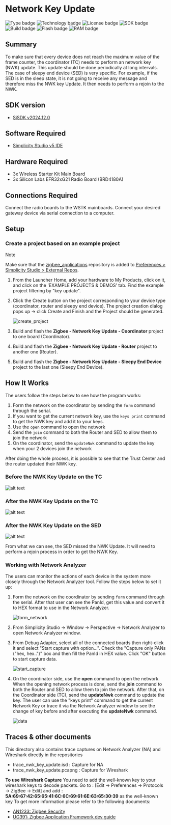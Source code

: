 # Network Key Update #

![Type badge](https://img.shields.io/badge/Type-Virtual%20Application-green)
![Technology badge](https://img.shields.io/badge/Technology-Zigbee-green)
![License badge](https://img.shields.io/badge/License-Zlib-green)
![SDK badge](https://img.shields.io/badge/SDK-v2024.12.0-green)
![Build badge](https://img.shields.io/badge/Build-passing-green)
![Flash badge](https://img.shields.io/badge/Flash-215.66%20KB-blue)
![RAM badge](https://img.shields.io/badge/RAM-14.3%20KB-blue)
## Summary ##
To make sure that every device does not reach the maximum value of the frame counter, the coordinator (TC) needs to perform an network key (NWK) update. This update should be done periodically at long intervals. The case of sleepy end device (SED) is very specific. For example, if the SED is in the sleep state, it is not going to receive any message and therefore miss the NWK key Update. It then needs to perform a rejoin to the NWK.

## SDK version ##

- [SiSDK v2024.12.0](https://github.com/SiliconLabs/simplicity_sdk/releases/tag/v2024.12.0)

## Software Required ##

- [Simplicity Studio v5 IDE](https://www.silabs.com/developers/simplicity-studio)

## Hardware Required ##

- 3x Wireless Starter Kit Main Board
- 3x Silicon Labs EFR32xG21 Radio Board (BRD4180A)

## Connections Required ##

Connect the radio boards to the WSTK mainboards. Connect your desired gateway device via serial connection to a computer.

## Setup ##

### Create a project based on an example project ###

> [!NOTE]
> Make sure that the [zigbee_applications](https://github.com/SiliconLabs/zigbee_applications) repository is added to [Preferences > Simplicity Studio > External Repos](https://docs.silabs.com/simplicity-studio-5-users-guide/latest/ss-5-users-guide-about-the-launcher/welcome-and-device-tabs).

1. From the Launcher Home, add your hardware to My Products, click on it, and click on the 'EXAMPLE PROJECTS & DEMOS' tab. Find the example project filtering by "key update".

2. Click the Create button on the project corresponding to your device type (coordinator, router and sleepy end device). The project creation dialog pops up -> click Create and Finish and the Project should be generated.

    ![create_project](image/create_prj.png)

3. Build and flash the **Zigbee - Network Key Update - Coordinator** project to one board (Coordinator).

4. Build and flash the **Zigbee - Network Key Update - Router** project to another one (Router).

5. Build and flash the **Zigbee - Network Key Update - Sleepy End Device** project to the last one (Sleepy End Device).

## How It Works ##

The users follow the steps below to see how the program works:

1. Form the network on the coordinator by sending the `form` command through the serial.
2. If you want to get the current network key, use the `keys print` command to get the NWK key and add it to your keys.
3. Use the `open` command to open the network
4. Send the `join` command to both the Router and SED to allow them to join the network
5. On the coordinator, send the `updateNwk` command to update the key when your 2 devices join the network

After doing the whole process, it is possible to see that the Trust Center and the router updated their NWK key.

### Before the NWK Key Update on the TC ###

![alt text](image/TCKeysPrintBeforeUpdate.png "Keys Print TC after Update")

### After the NWK Key Update on the TC ###

![alt text](image/TCKeysPrintAfterUpdate.png "Keys Print TC after Update")

### After the NWK Key Update on the SED ###

![alt text](image/SEDKeysPrintAfterUpdate.png "Keys Print SED after Update")

From what we can see, the SED missed the NWK Update. It will need to perform a rejoin process in order to get the NWK Key.

### Working with Network Analyzer ###

The users can monitor the actions of each device in the system more closely through the Network Analyzer tool. Follow the steps below to set it up:

1. Form the network on the coordinator by sending `form` command through the serial. After that user can see the PanId, get this value and convert it to HEX format to use in the Network Analyzer.

    ![form_network](image/form_network.png)

2. From Simplicity Studio → Window → Perspective → Network Analyzer to open Network Analyzer window.

3. From Debug Adapter, select all of the connected boards then right-click it and select "Start capture with option...". Check the "Capture only PANs ("hex, hex..")" box and then fill the PanId in HEX value. Click "OK" button to start capture data.

    ![start_capture](image/start_capture.png)

4. On the coordinator side, use the **open** command to open the network.  When the opening network process is done, send the **join** command to both the Router and SED to allow them to join the network. After that, on the Coordinator side (TC), send the **updateNwk** command to update the key. The user can use the "keys print" command to get the current Network Key or trace it via the Network Analyzer window to see the change of key before and after executing the **updateNwk** command.

    ![data](image/data.png)

## Traces & other documents ##

This directory also contains trace captures on Network Analyzer (NA) and Wireshark directly in the repositories

- trace_nwk_key_update.isd : Capture for NA
- trace_nwk_key_update.pcapng : Capture for Wireshark

**To use Wireshark Capture**
You need to add the well-known key to your wireshark keys to decode packets. Go to : [Edit -> Preferences -> Protocols -> ZigBee -> Edit] and add : **5A:69:67:42:65:65:41:6C:6C:69:61:6E:63:65:30:39** as the well-known key
To get more information please refer to the following documents:

- [AN1233: Zigbee Security](https://www.silabs.com/documents/public/application-notes/an1233-zigbee-security.pdf)
- [UG391: Zigbee Application Framework dev guide](https://www.silabs.com/documents/public/user-guides/ug391-zigbee-app-framework-dev-guide.pdf)
